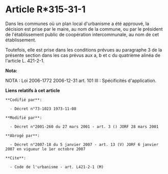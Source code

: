 # Article R*315-31-1

Dans les communes où un plan local d'urbanisme a été approuvé, la décision est prise par le maire, au nom de la commune, ou
par le président de l'établissement public de coopération intercommunale, au nom de cet établissement.

Toutefois, elle est prise dans les conditions prévues au paragraphe 3 de la présente section dans les cas prévus aux a, b et
c du quatrième alinéa de l'article L. 421-2-1.

**Nota:**

NOTA : Loi 2006-1772 2006-12-31 art. 101 III : Spécificités d'application.

**Liens relatifs à cet article**

	**Codifié par**:

	  - Décret n°73-1023 1973-11-08

	**Modifié par**:

	  - Décret n°2001-260 du 27 mars 2001 - art. 3 () JORF 28 mars 2001

	**Abrogé par**:

	  - Décret n°2007-18 du 5 janvier 2007 - art. 13 (V) JORF 6 janvier 2007 en vigueur le 1er octobre 2007

	**Cite**:

	  - Code de l'urbanisme - art. L421-2-1 (M)
